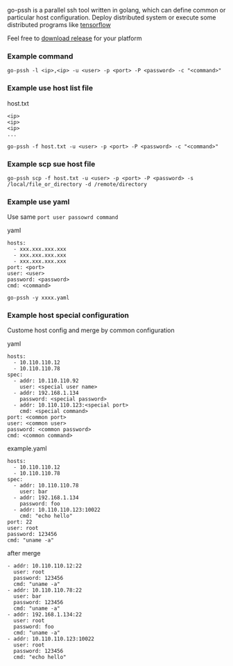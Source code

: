 go-pssh is a parallel ssh tool written in golang, which can define common or particular host configuration. Deploy distributed system or execute some distributed programs like [tensorflow](http://tensorflow.org)

Feel free to [download release](/release) for your platform

### Example command
```
go-pssh -l <ip>,<ip> -u <user> -p <port> -P <password> -c "<command>"
```

### Example use host list file
host.txt
```
<ip>
<ip>
<ip>
...
```

```
go-pssh -f host.txt -u <user> -p <port> -P <password> -c "<command>"
```

### Example scp sue host file
```
go-pssh scp -f host.txt -u <user> -p <port> -P <password> -s /local/file_or_directory -d /remote/directory
```


### Example use yaml
Use same ```port user passowrd command```

yaml
```
hosts:
  - xxx.xxx.xxx.xxx
  - xxx.xxx.xxx.xxx
  - xxx.xxx.xxx.xxx
port: <port>
user: <user>
password: <password>
cmd: <command>
```

```
go-pssh -y xxxx.yaml
```

### Example host special configuration
Custome host config and merge by common configuration

yaml
```
hosts:
  - 10.110.110.12
  - 10.110.110.78
spec:
  - addr: 10.110.110.92
    user: <special user name>
  - addr: 192.168.1.134
    password: <special password>
  - addr: 10.110.110.123:<special port>
    cmd: <special command>
port: <common port>
user: <common user>
password: <common password>
cmd: <common command>
```

example.yaml
```
hosts:
  - 10.110.110.12
  - 10.110.110.78
spec:
  - addr: 10.110.110.78
    user: bar
  - addr: 192.168.1.134
    password: foo
  - addr: 10.110.110.123:10022
    cmd: "echo hello"
port: 22
user: root
password: 123456
cmd: "uname -a"
```

after merge
```
- addr: 10.110.110.12:22
  user: root
  password: 123456
  cmd: "uname -a"
- addr: 10.110.110.78:22
  user: bar
  password: 123456
  cmd: "uname -a"
- addr: 192.168.1.134:22
  user: root
  password: foo
  cmd: "uname -a"
- addr: 10.110.110.123:10022
  user: root
  password: 123456
  cmd: "echo hello"
```
